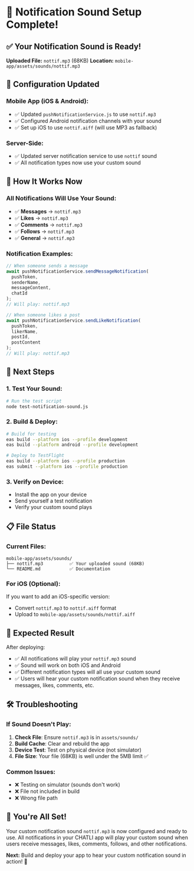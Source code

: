 # 🎵 Notification Sound Setup Complete!

## ✅ Your Notification Sound is Ready!

**Uploaded File:** `nottif.mp3` (68KB)
**Location:** `mobile-app/assets/sounds/nottif.mp3`

## 🔧 Configuration Updated

### **Mobile App (iOS & Android):**
- ✅ Updated `pushNotificationService.js` to use `nottif.mp3`
- ✅ Configured Android notification channels with your sound
- ✅ Set up iOS to use `nottif.aiff` (will use MP3 as fallback)

### **Server-Side:**
- ✅ Updated server notification service to use `nottif` sound
- ✅ All notification types now use your custom sound

## 📱 How It Works Now

### **All Notifications Will Use Your Sound:**
- ✅ **Messages** → `nottif.mp3`
- ✅ **Likes** → `nottif.mp3`
- ✅ **Comments** → `nottif.mp3`
- ✅ **Follows** → `nottif.mp3`
- ✅ **General** → `nottif.mp3`

### **Notification Examples:**
```javascript
// When someone sends a message
await pushNotificationService.sendMessageNotification(
  pushToken,
  senderName,
  messageContent,
  chatId
);
// Will play: nottif.mp3

// When someone likes a post
await pushNotificationService.sendLikeNotification(
  pushToken,
  likerName,
  postId,
  postContent
);
// Will play: nottif.mp3
```

## 🚀 Next Steps

### **1. Test Your Sound:**
```bash
# Run the test script
node test-notification-sound.js
```

### **2. Build & Deploy:**
```bash
# Build for testing
eas build --platform ios --profile development
eas build --platform android --profile development

# Deploy to TestFlight
eas build --platform ios --profile production
eas submit --platform ios --profile production
```

### **3. Verify on Device:**
- Install the app on your device
- Send yourself a test notification
- Verify your custom sound plays

## 📋 File Status

### **Current Files:**
```
mobile-app/assets/sounds/
├── nottif.mp3          ✅ Your uploaded sound (68KB)
└── README.md           ✅ Documentation
```

### **For iOS (Optional):**
If you want to add an iOS-specific version:
- Convert `nottif.mp3` to `nottif.aiff` format
- Upload to `mobile-app/assets/sounds/nottif.aiff`

## 🎯 Expected Result

After deploying:
- ✅ All notifications will play your `nottif.mp3` sound
- ✅ Sound will work on both iOS and Android
- ✅ Different notification types will all use your custom sound
- ✅ Users will hear your custom notification sound when they receive messages, likes, comments, etc.

## 🛠️ Troubleshooting

### **If Sound Doesn't Play:**
1. **Check File**: Ensure `nottif.mp3` is in `assets/sounds/`
2. **Build Cache**: Clear and rebuild the app
3. **Device Test**: Test on physical device (not simulator)
4. **File Size**: Your file (68KB) is well under the 5MB limit ✅

### **Common Issues:**
- ❌ Testing on simulator (sounds don't work)
- ❌ File not included in build
- ❌ Wrong file path

## 🎉 You're All Set!

Your custom notification sound `nottif.mp3` is now configured and ready to use. All notifications in your CHATLI app will play your custom sound when users receive messages, likes, comments, follows, and other notifications.

**Next:** Build and deploy your app to hear your custom notification sound in action! 🎵 